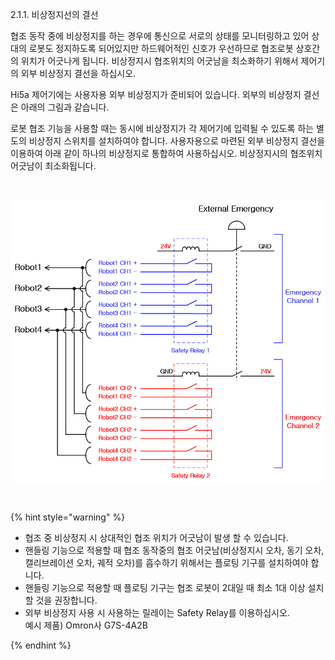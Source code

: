 ﻿2.1.1. 비상정지선의 결선




협조 동작 중에 비상정지를 하는 경우에 통신으로 서로의 상태를 모니터링하고 있어 상대의 로봇도 정지하도록 되어있지만 하드웨어적인 신호가 우선하므로 협조로봇 상호간의 위치가 어긋나게 됩니다. 비상정지시 협조위치의 어긋남을 최소화하기 위해서 제어기의 외부 비상정지 결선을 하십시오.  

Hi5a 제어기에는 사용자용 외부 비상정지가 준비되어 있습니다. 외부의 비상정지 결선은 아래의 그림과 같습니다.  

로봇 협조 기능을 사용할 때는 동시에 비상정지가 각 제어기에 입력될 수 있도록 하는 별도의 비상정지 스위치를 설치하여야 합니다. 사용자용으로 마련된 외부 비상정지 결선을 이용하여 아래 같이 하나의 비상정지로 통합하여 사용하십시오. 비상정지시의 협조위치 어긋남이 최소화됩니다.  

<br>

![[그림2-1] 로봇 협조용 비상정지의 결선](../../_assets/2-1.png)


<br>


{% hint style="warning" %}
-	협조 중 비상정지 시 상대적인 협조 위치가 어긋남이 발생 할 수 있습니다.  
-	핸들링 기능으로 적용할 때 협조 동작중의 협조 어긋남(비상정지시 오차, 동기 오차, 캘리브레이션 오차, 궤적 오차)를 흡수하기 위해서는 플로팅 기구를 설치하여야 합니다.  
-	핸들링 기능으로 적용할 때 플로팅 기구는 협조 로봇이 2대일 때 최소 1대 이상 설치할 것을 권장합니다.  
-	외부 비상정지 사용 시 사용하는 릴레이는 Safety Relay를 이용하십시오.  
    예시 제품) Omron사 G7S-4A2B

{% endhint %}